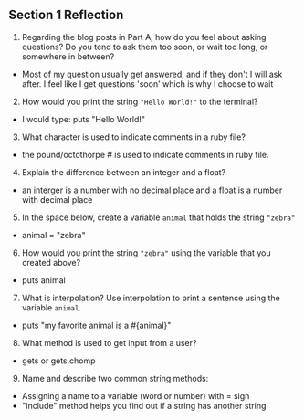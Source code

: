 ## Section 1 Reflection

1. Regarding the blog posts in Part A, how do you feel about asking questions? Do you tend to ask them too soon, or wait too long, or somewhere in between?
* Most of my question usually get answered, and if they don't I will ask after. I feel like I get questions 'soon' which is why I choose to wait

2. How would you print the string `"Hello World!"` to the terminal?
* I would type: puts "Hello World!"

3. What character is used to indicate comments in a ruby file?
*  the pound/octothorpe # is used to indicate comments in ruby file.

4. Explain the difference between an integer and a float?
* an interger is a number with no decimal place and a float is a number with decimal place

5. In the space below, create a variable `animal` that holds the string `"zebra"`
* animal = "zebra"

6. How would you print the string `"zebra"` using the variable that you created above?
* puts animal

7. What is interpolation? Use interpolation to print a sentence using the variable `animal`.
*  puts "my favorite animal is a #{animal}"

8. What method is used to get input from a user?
* gets or gets.chomp

9. Name and describe two common string methods:
* Assigning a name to a variable (word or number) with = sign
* "include" method helps you find out if a string has another string
